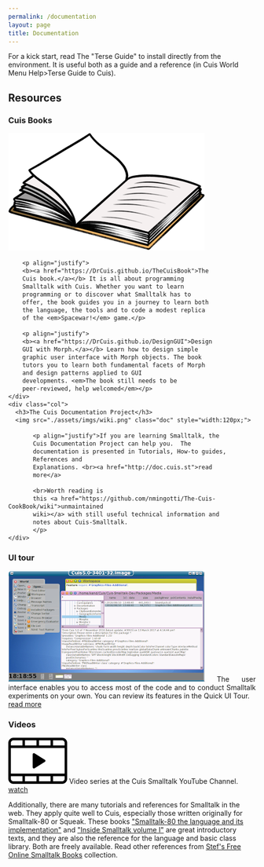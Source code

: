 ```yaml
---
permalink: /documentation
layout: page
title: Documentation
---
```


For a kick start, read The "Terse Guide" to install directly from the
environment. It is useful both as a guide and a reference (in Cuis
World Menu Help>Terse Guide to Cuis).


## Resources

<div class="row">
	<div class="col">
		<h3>Cuis Books</h3>
		<img src="./assets/imgs/book.png" class="doc">
		
		<p align="justify">
		<b><a href="https://DrCuis.github.io/TheCuisBook">The
		Cuis book.</a></b> It is all about programming
		Smalltalk with Cuis. Whether you want to learn
		programming or to discover what Smalltalk has to
		offer, the book guides you in a journey to learn both
		the language, the tools and to code a modest replica
		of the <em>Spacewar!</em> game.</p>
		
		<p align="justify">
		<b><a href="https://DrCuis.github.io/DesignGUI">Design
		GUI with Morph.</a></b> Learn how to design simple
		graphic user interface with Morph objects. The book
		tutors you to learn both fundamental facets of Morph
		and design patterns applied to GUI
		developments. <em>The book still needs to be
		peer-reviewed, help welcomed</em></p>
	</div>
	<div class="col">
	  <h3>The Cuis Documentation Project</h3>
	  <img src="./assets/imgs/wiki.png" class="doc" style="width:120px;">
	  
	       <p align="justify">If you are learning Smalltalk, the
	       Cuis Documentation Project can help you.  The
	       documentation is presented in Tutorials, How-to guides,
	       References and
	       Explanations. <br><a href="http://doc.cuis.st">read
	       more</a>

	       <br>Worth reading is
	       this <a href="https://github.com/nmingotti/The-Cuis-CookBook/wiki">unmaintained
	       wiki></a> with still useful technical information and
	       notes about Cuis-Smalltalk.
	       </p>
	</div>
</div>
<div class="row">
	<div class="col">
		<h3>UI tour</h3>
		<p align="justify"><img src="./assets/imgs/ui-tour.png" class="doc">
		The user interface enables you to access most of the code and to conduct Smalltalk experiments on your own. You can review its features in the Quick UI Tour.
		<br><a href="https://github.com/DrCuis/Tutorials/tree/main/100-Quick-Tour">read more</a></p>
	</div>
	<div class="col">
		<h3>Videos</h3>
		<p align="justify"><img src="./assets/imgs/video.png" class="doc" style="width: 120px;">
		Video series at the Cuis Smalltalk YouTube Channel.
		<br><a href="https://www.youtube.com/playlist?list=PLbevs6Mp0MMMaR5gSYzJQXQ56OplFSCJk">watch</a></p>
	</div>
</div>


Additionally, there are many tutorials and references for Smalltalk in the web. They apply quite well to Cuis, especially those written originally for Smalltalk-80 or Squeak. These books ["Smalltalk-80 the language and its implementation"](http://stephane.ducasse.free.fr/FreeBooks/BlueBook/Bluebook.pdf) and ["Inside Smalltalk volume I"](http://stephane.ducasse.free.fr/FreeBooks/InsideST/InsideSmalltalk.pdf) are great introductory texts, and they are also the reference for the language and basic class library. Both are freely available. Read other references from [Stef's Free Online Smalltalk Books](http://stephane.ducasse.free.fr/FreeBooks/) collection.
